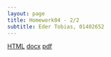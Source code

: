 ```yaml
---
layout: page
title: Homework04 - 2/2
subtitle: Eder Tobias, 01402652
---
```


[HTML](../McCarty_Modeling.html)
[docx](../McCarty_Modeling.docx)
[pdf](../McCarty_Modeling.pdf)

